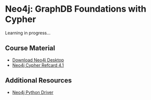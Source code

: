 # Neo4j: GraphDB Foundations with Cypher

Learning in progress...

## Course Material

* [Download Neo4j Desktop](https://neo4j.com/download/)
* [Neo4j Cypher Refcard 4.1](https://neo4j.com/docs/cypher-refcard/4.1/)

## Additional Resources

* [Neo4j Python Driver](https://github.com/neo4j/neo4j-python-driver)


